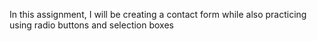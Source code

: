 In this assignment, I will be creating a contact form while also practicing using radio buttons and selection boxes
